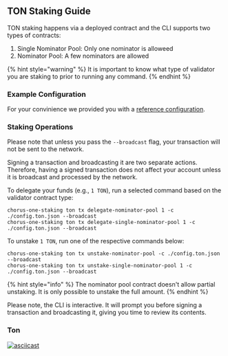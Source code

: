 ## TON Staking Guide

TON staking happens via a deployed contract and the CLI supports two types of contracts:

1. Single Nominator Pool: Only one nominator is alloweed
1. Nominator Pool: A few nominators are allowed

{% hint style="warning" %}
It is important to know what type of validator you are staking to prior to running any command.
{% endhint %}

### Example Configuration

For your convinience we provided you with a [reference configuration](./example/config.ton.json).

### Staking Operations

Please note that unless you pass the `--broadcast` flag, your transaction will not be sent to the network.

Signing a transaction and broadcasting it are two separate actions. Therefore, having a signed transaction does not affect your account unless it is broadcast and processed by the network.

To delegate your funds (e.g., `1 TON`), run a selected command based on the validator contract type:

```
chorus-one-staking ton tx delegate-nominator-pool 1 -c ./config.ton.json --broadcast
chorus-one-staking ton tx delegate-single-nominator-pool 1 -c ./config.ton.json --broadcast
```

To unstake `1 TON`, run one of the respective commands below:

```
chorus-one-staking ton tx unstake-nominator-pool -c ./config.ton.json --broadcast
chorus-one-staking ton tx unstake-single-nominator-pool 1 -c ./config.ton.json --broadcast
```

{% hint style="info" %}
The nominator pool contract doesn't allow partial unstaking. It is only possible to unstake the full amount.
{% endhint %}

Please note, the CLI is interactive. It will prompt you before signing a transaction and broadcasting it, giving you time to review its contents.

### Ton
[![asciicast](https://asciinema.org/a/EyCXCh6naN1MvMJH7TXjINPk7.svg)](https://asciinema.org/a/EyCXCh6naN1MvMJH7TXjINPk7)
